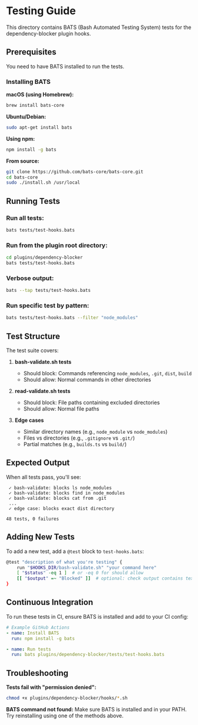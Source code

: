 # Testing Guide

This directory contains BATS (Bash Automated Testing System) tests for the dependency-blocker plugin hooks.

## Prerequisites

You need to have BATS installed to run the tests.

### Installing BATS

**macOS (using Homebrew):**
```bash
brew install bats-core
```

**Ubuntu/Debian:**
```bash
sudo apt-get install bats
```

**Using npm:**
```bash
npm install -g bats
```

**From source:**
```bash
git clone https://github.com/bats-core/bats-core.git
cd bats-core
sudo ./install.sh /usr/local
```

## Running Tests

### Run all tests:
```bash
bats tests/test-hooks.bats
```

### Run from the plugin root directory:
```bash
cd plugins/dependency-blocker
bats tests/test-hooks.bats
```

### Verbose output:
```bash
bats --tap tests/test-hooks.bats
```

### Run specific test by pattern:
```bash
bats tests/test-hooks.bats --filter "node_modules"
```

## Test Structure

The test suite covers:

1. **bash-validate.sh tests**
   - Should block: Commands referencing `node_modules`, `.git`, `dist`, `build`
   - Should allow: Normal commands in other directories

2. **read-validate.sh tests**
   - Should block: File paths containing excluded directories
   - Should allow: Normal file paths

3. **Edge cases**
   - Similar directory names (e.g., `node_module` vs `node_modules`)
   - Files vs directories (e.g., `.gitignore` vs `.git/`)
   - Partial matches (e.g., `builds.ts` vs `build/`)

## Expected Output

When all tests pass, you'll see:
```
 ✓ bash-validate: blocks ls node_modules
 ✓ bash-validate: blocks find in node_modules
 ✓ bash-validate: blocks cat from .git
 ...
 ✓ edge case: blocks exact dist directory

48 tests, 0 failures
```

## Adding New Tests

To add a new test, add a `@test` block to `test-hooks.bats`:

```bash
@test "description of what you're testing" {
    run "$HOOKS_DIR/bash-validate.sh" "your command here"
    [ "$status" -eq 1 ]  # or -eq 0 for should allow
    [[ "$output" =~ "Blocked" ]]  # optional: check output contains text
}
```

## Continuous Integration

To run these tests in CI, ensure BATS is installed and add to your CI config:

```yaml
# Example GitHub Actions
- name: Install BATS
  run: npm install -g bats

- name: Run tests
  run: bats plugins/dependency-blocker/tests/test-hooks.bats
```

## Troubleshooting

**Tests fail with "permission denied":**
```bash
chmod +x plugins/dependency-blocker/hooks/*.sh
```

**BATS command not found:**
Make sure BATS is installed and in your PATH. Try reinstalling using one of the methods above.
